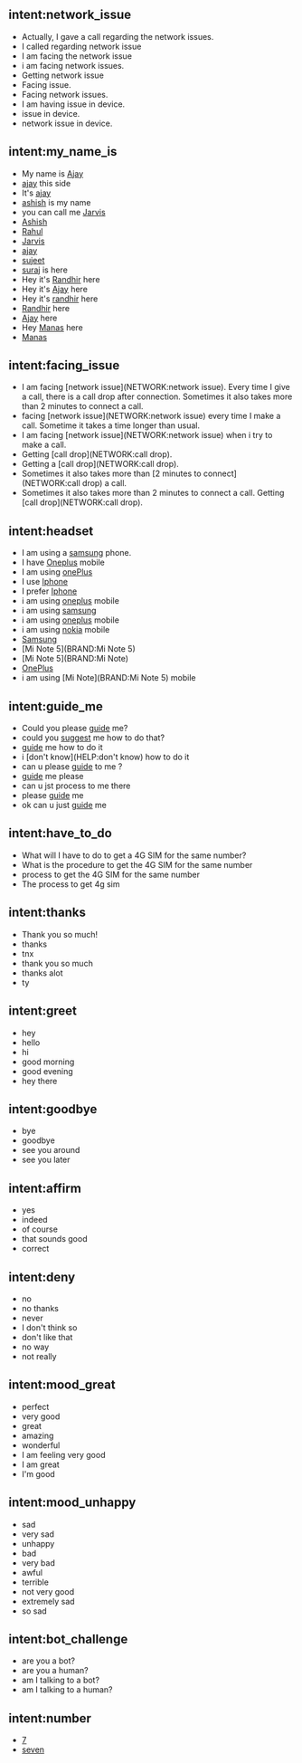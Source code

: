 ## intent:network_issue
- Actually, I gave a call regarding the network issues.
- I called regarding network issue
- I am facing the network issue
- i am facing network issues.
- Getting network issue
- Facing issue.
- Facing network issues.
- I am having issue in device.
- issue in device.
- network issue in device.


## intent:my_name_is
- My name is [Ajay](NAME:Ajay)
- [ajay](NAME:ajay) this side
- It's [ajay](NAME:ajay)
- [ashish](NAME:ashish) is my name
- you can call me [Jarvis](NAME:Jarvish)
- [Ashish](NAME:Ashish)
- [Rahul](NAME:Rahul)
- [Jarvis](NAME:Jarvis)
- [ajay](NAME:ajay)
- [sujeet](NAME:sujeet)
- [suraj](NAME:suraj) is here
- Hey it's [Randhir](NAME) here
- Hey it's [Ajay](NAME) here
- Hey it's [randhir](NAME) here
- [Randhir](NAME) here
- [Ajay](NAME) here
- Hey [Manas](NAME) here
- [Manas](NAME)



## intent:facing_issue
- I am facing [network issue](NETWORK:network issue). Every time I give a call, there is a call drop after connection. Sometimes it also takes more than 2 minutes to connect a call.
- facing [network issue](NETWORK:network issue) every time I make a call. Sometime it takes a time longer than usual.
- I am facing [network issue](NETWORK:network issue) when i try to make a call.
- Getting [call drop](NETWORK:call drop).
- Getting a [call drop](NETWORK:call drop).
- Sometimes it also takes more than [2 minutes to connect](NETWORK:call drop) a call.
- Sometimes it also takes more than 2 minutes to connect a call. Getting [call drop](NETWORK:call drop).

## intent:headset
- I am using a [samsung](BRAND:samsung) phone.
- I have [Oneplus](BRAND:Oneplus) mobile
- I am using [onePlus](BRAND:OnePlus)
- I use [Iphone](BRAND:Iphone)
- I prefer [Iphone](BRAND:Iphone)
- i am using [oneplus](BRAND:Oneplus) mobile
- i am using [samsung](BRAND:samsung)
- i am using [oneplus](BRAND:Oneplus) mobile
- i am using [nokia](BRAND:nokia) mobile
- [Samsung](BRAND:Samsung)
- [Mi Note 5](BRAND:Mi Note 5)
- [Mi Note 5](BRAND:Mi Note)
- [OnePlus](BRAND:OnePlus)
- i am using [Mi Note](BRAND:Mi Note 5) mobile

## intent:guide_me
- Could you please [guide](HELP:guide) me?
- could you [suggest](HELP:suggest) me how to do that?
- [guide](HELP:guide) me how to do it
- i [don't know](HELP:don't know) how to do it
- can u please [guide](HELP:guide) to me ?
- [guide](HELP:guide) me please
- can u jst process to me there
- please [guide](HELP:guide) me
- ok can u just [guide](HELP:guide) me

## intent:have_to_do
- What will I have to do to get a 4G SIM for the same number?
- What is the procedure to get the 4G SIM for the same number
- process to get the 4G SIM for the same number
- The process to get 4g sim

## intent:thanks
- Thank you so much!
- thanks
- tnx
- thank you so much
- thanks alot
- ty

## intent:greet
- hey
- hello
- hi
- good morning
- good evening
- hey there

## intent:goodbye
- bye
- goodbye
- see you around
- see you later

## intent:affirm
- yes
- indeed
- of course
- that sounds good
- correct

## intent:deny
- no
- no thanks
- never
- I don't think so
- don't like that
- no way
- not really

## intent:mood_great
- perfect
- very good
- great
- amazing
- wonderful
- I am feeling very good
- I am great
- I'm good

## intent:mood_unhappy
- sad
- very sad
- unhappy
- bad
- very bad
- awful
- terrible
- not very good
- extremely sad
- so sad

## intent:bot_challenge
- are you a bot?
- are you a human?
- am I talking to a bot?
- am I talking to a human?

## intent:number
- [7](num:7)
- [seven](num:7)

